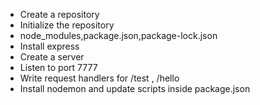 - Create a repository
- Initialize the repository
- node_modules,package.json,package-lock.json
- Install express
- Create a server
- Listen to port 7777
- Write request handlers for /test , /hello
- Install nodemon and update scripts inside package.json